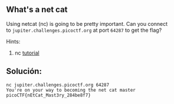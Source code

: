 ## What's a net cat

Using netcat (nc) is going to be pretty important. Can you connect to `jupiter.challenges.picoctf.org` at port `64287` to get the flag?


Hints:
1. nc [tutorial](https://linux.die.net/man/1/nc)

## Solución:
```
nc jupiter.challenges.picoctf.org 64287
You're on your way to becoming the net cat master
picoCTF{nEtCat_Mast3ry_284be8f7}
```
